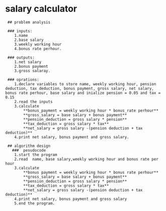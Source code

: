 # salary calculator
     ## problem analysis

     ### inputs:
        1.name
        2.base salary
        3.weekly working hour
        4.bonus rate perhour.

     ### outputs:
        1.net salary
        2.bonus payment 
        3.gross salaray.

     ### oprations:
        1.declare variables to store name, weekly working hour, pension deduction, tax deduction, bonus payment, gross salary, net salary, bonus rate perhour, base salary and inialize pension = 0.05 and tax = 0.15
        2.read the inputs
        3.calculate 
            **bonus_payment = weekly working hour * bonus_rate perhour**
            **gross_salary = base salary + bonus payment**
            **pension_deduction = gross salary * pension**
            **tax_deduction = gross salary * tax**
            **net_salary = gross salary -(pension deduction + tax deduction)**
        4.print net salary, bonus payment and gross salary. 

     ## algorithm design
       ###  pesudocode
        1.start the program
        2.read  name, base salary,weekly working hour and bonus rate per hour
        3.calculate 
            **bonus payment = weekly working hour * bonus rate perhour**
            **gross_salary = base salary + bonus payment**
            **pension_deduction = gross salary * pension**
            **tax_deduction = gross salary * tax**
            **net_salary = gross salary -(pension deduction + tax deduction)**
        4.print net salary, bonus payment and gross salary 
        5.end the program.


